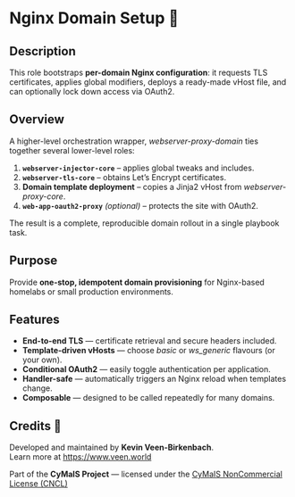 # Nginx Domain Setup 🚀

## Description

This role bootstraps **per-domain Nginx configuration**: it requests TLS certificates, applies global modifiers, deploys a ready-made vHost file, and can optionally lock down access via OAuth2.

## Overview

A higher-level orchestration wrapper, *webserver-proxy-domain* ties together several lower-level roles:

1. **`webserver-injector-core`** – applies global tweaks and includes.  
2. **`webserver-tls-core`** – obtains Let’s Encrypt certificates.  
3. **Domain template deployment** – copies a Jinja2 vHost from *webserver-proxy-core*.  
4. **`web-app-oauth2-proxy`** *(optional)* – protects the site with OAuth2.

The result is a complete, reproducible domain rollout in a single playbook task.

## Purpose

Provide **one-stop, idempotent domain provisioning** for Nginx-based homelabs or small production environments.

## Features

- **End-to-end TLS** — certificate retrieval and secure headers included.  
- **Template-driven vHosts** — choose *basic* or *ws_generic* flavours (or your own).  
- **Conditional OAuth2** — easily toggle authentication per application.  
- **Handler-safe** — automatically triggers an Nginx reload when templates change.  
- **Composable** — designed to be called repeatedly for many domains.

## Credits 📝

Developed and maintained by **Kevin Veen-Birkenbach**.  
Learn more at <https://www.veen.world>

Part of the **CyMaIS Project** — licensed under the [CyMaIS NonCommercial License (CNCL)](https://s.veen.world/cncl)